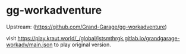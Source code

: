 # gg-workadventure

Upstream: (https://github.com/Grand-Garage/gg-workadventure)

visit https://play.kraut.world/_/global/jstsmthrgk.gitlab.io/grandgarage-workadv/main.json to play original version.
